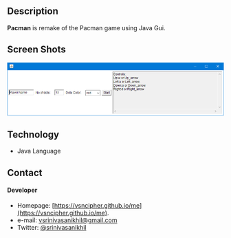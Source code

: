 ## Description
**Pacman** is remake of the Pacman game using Java Gui.
## Screen Shots
![Alt text](./scrshots/scr1.png?raw=true "Start")

## Technology
* Java Language

## Contact
#### Developer
* Homepage: [https://vsncipher.github.io/me](https://vsncipher.github.io/me).
* e-mail: vsrinivasanikhil@gmail.com
* Twitter: [@srinivasanikhil](https://twitter.com/srinivasanikhil "twitterhandle on twitter")
